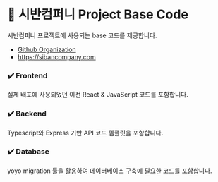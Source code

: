 # 📍 시반컴퍼니 Project Base Code

시반컴퍼니 프로젝트에 사용되는 base 코드를 제공합니다.

- [Github Organization](https://github.com/SibanCompany)
- https://sibancompany.com

### ✔️ Frontend

실제 배포에 사용되었던 이전 React & JavaScript 코드를 포함합니다.

### ✔️ Backend

Typescript와 Express 기반 API 코드 템플릿을 포함합니다.

### ✔️ Database

yoyo migration 툴을 활용하여 데이터베이스 구축에 필요한 코드를 포함합니다.
